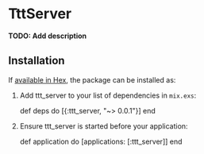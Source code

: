 # TttServer

**TODO: Add description**

## Installation

If [available in Hex](https://hex.pm/docs/publish), the package can be installed as:

  1. Add ttt_server to your list of dependencies in `mix.exs`:

        def deps do
          [{:ttt_server, "~> 0.0.1"}]
        end

  2. Ensure ttt_server is started before your application:

        def application do
          [applications: [:ttt_server]]
        end

